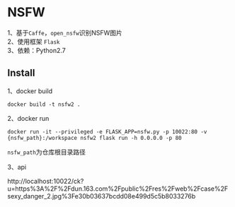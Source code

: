 # NSFW

1、基于`Caffe`，`open_nsfw`识别NSFW图片  
2、使用框架 `Flask`  
3、依赖：Python2.7

## Install

1、docker build

```
docker build -t nsfw2 .
```

2、docker run

```
docker run -it --privileged -e FLASK_APP=nsfw.py -p 10022:80 -v {nsfw_path}:/workspace nsfw2 flask run -h 0.0.0.0 -p 80
```

`nsfw_path`为仓库根目录路径

3、api


http://localhost:10022/ck?u=https%3A%2F%2Fdun.163.com%2Fpublic%2Fres%2Fweb%2Fcase%2Fsexy_danger_2.jpg%3Fe30b03637bcdd08e499d5c5b8033276b

